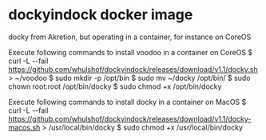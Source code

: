# dockyindock docker image
docky from Akretion, but operating in a container, for instance on CoreOS


Execute following commands to install voodoo in a container on CoreOS
$ curl -L --fail https://github.com/whulshof/dockyindock/releases/download/v1.1/docky.sh > ~/voodoo
$ sudo mkdir -p /opt/bin
$ sudo mv ~/docky /opt/bin/
$ sudo chown root:root /opt/bin/docky
$ sudo chmod +x /opt/bin/docky

Execute following commands to install docky in a container on MacOS
$ curl -L --fail https://github.com/whulshof/dockyindock/releases/download/v1.1/docky-macos.sh > /usr/local/bin/docky
$ sudo chmod +x /usr/local/bin/docky

